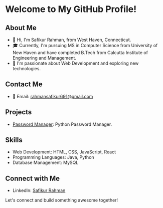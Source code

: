 # Welcome to My GitHub Profile!

## About Me

- 👋 Hi, I'm Safikur Rahman, from West Haven, Connecticut.
- 🎓 Currently, I'm pursuing MS in Computer Science from University of New Haven and have completed B.Tech from Calcutta Institute of Engineering and Management.
- 🌱 I'm passionate about Web Development and exploring new technologies.

## Contact Me

- 📧 Email: rahmansafikur691@gmail.com

## Projects
- [Password Manager](https://github.com/SyedImkan/password-manager-python.git): Python Password Manager.

## Skills

- Web Development: HTML, CSS, JavaScript, React
- Programming Languages: Java, Python
- Database Management: MySQL

## Connect with Me

- LinkedIn: [Safikur Rahman](https://www.linkedin.com/in/safikur-rahman-84b4b124a/)

Let's connect and build something awesome together!

